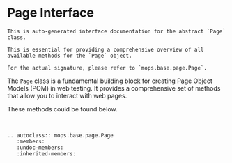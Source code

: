 # Page Interface

```{warning}
This is auto-generated interface documentation for the abstract `Page` class. 

This is essential for providing a comprehensive overview of all available methods for the `Page` object.

For the actual signature, please refer to `mops.base.page.Page`.
```

The `Page` class is a fundamental building block for creating Page Object Models (POM) in web testing. 
It provides a comprehensive set of methods that allow you to interact with web pages. 

These methods could be found below.

<br>

```{eval-rst}  
.. autoclass:: mops.base.page.Page
   :members:
   :undoc-members:
   :inherited-members:
```